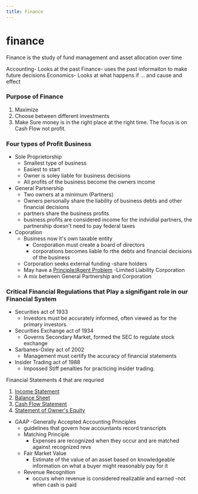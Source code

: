 ```yaml
---
title: Finance
---
```


# finance


Finance is the study of fund management and asset allocation over time

Accounting- Looks at the past
Finance- uses the past informaiton to make future decisions
Economics- Looks at what happens if ... and cause and effect

### Purpose of Finance
1. Maximize 
2. Choose between different investments
3. Make Sure money is in the right place at the right time.
The focus is on Cash Flow not profit.


### Four types of Profit Business 
- Sole Proprietorship
  - Smallest type of business
  - Easiest to start
  - Owner is soley liable for business decisions
  - All profits of the business become the owners income
- General Partnership
  - Two owners at a minimum (Partners)
  - Owners personally share the liability of business debts and other financial decisions
  - partners share the business profits
  - business profits are considered income for the indvidial partners, the partnership doesn't need to pay federal taxes
- Coporation
  - Business now it's own taxable entity
    - Coroporation must create a board of directors
    - corporations becomes liable fo rthe debts and financial decisions of the business
  - Corporation seeks external funding
    -share holders
  - May have a [Principle/Agent Problem](/princpleAgent)
-Limited Liability Corporation
  - A mix between General Partnership and Corporation
 
 ### Critical Financial Regulations that Play a signifigant role in our Financial System
 
- Securities act of 1933 
  - Investors must be accurately informed, often viewed as for the primary investors. 
- Securities Exchange act of 1934
  - Governs Secondary Market, formed the SEC to regulate stock exchange
- Sarbanes-Oxley act of 2002
  - Management must certify the accuracy of financial statements
- Insider Trading act of 1988
  - Impossed Stiff penalties for practicing insider trading.


Financial Statements 4 that are requried
1. [Income Statement](/incomeStatements)
2. [Balance Sheet](/balanceSheets)
3. [Cash Flow Statement](/cashFlowStatements)
4. [Statement of Owner's Equity](/ownersEquity)


- GAAP
  -Generally Accepted Accounting Principles
  - guidelines that govern how accountants record transcripts
  - Matching Principle
    - Expenses are recognized when they occur and are matched against recognized revs
  - Fair Market Value
    - Estimate of the value of an asset based on knowledgeable information on what a buyer might reasonably pay for it
  - Revenue Recognition
    - occurs when revenue is considered realizable and earned 
      -not when cash is paid

